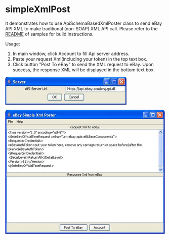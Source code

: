 # simpleXmlPost

It demonstrates how to use ApiSchemaBasedXmlPoster class to send eBay API XML to make traditional (non-SOAP) XML API call. Please refer to
the [README](../README.md) of samples for build instructions.

Usage:

1. In main window, click Account to fill Api server address.
2. Paste your request Xml(including your token) in the top text box.
3. Click button "Post To eBay" to send the XML request to eBay. Upon success, the response XML will be displayed in the bottom text box.

![account](images/account.jpg)

![main](images/main.jpg)